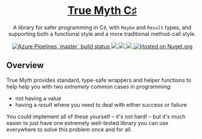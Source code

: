 <h1 align="center"><a href='https://github.com/true-myth/true-myth-csharp'>True Myth C♯</a></h1>

<p align="center">A library for safer programming in C♯, with <code>Maybe</code> and <code>Result</code> types, and supporting both a functional style and a more traditional method-call style.</p>

<p align="center">
  <a href='https://dev.azure.com/true-myth/TrueMyth/_build/latest?definitionId=1?branchName=master&view=results'>
    <img src='https://img.shields.io/azure-devops/build/true-myth/TrueMyth/1/master.svg?style=flat&logo=azuredevops' alt='Azure Pipelines `master` build status' />
  </a>
  <a href='https://dev.azure.com/true-myth/TrueMyth/_build/latest?definitionId=1?branchName=master&view=ms.vss-test-web.test-result-details'>
    <img src='https://img.shields.io/azure-devops/tests/true-myth/TrueMyth/1/master.svg?style=flat&logo=azuredevops' />
  </a>
  <a href='https://dev.azure.com/true-myth/TrueMyth/_build/latest?definitionId=1?branchName=master&view=results'>
    <img src='https://img.shields.io/azure-devops/coverage/true-myth/TrueMyth/1/master.svg?style=flag&logo=azuredevops' />
  </a>
  <a href='https://github.com/true-myth/true-myth/blob/master/LICENSE'>
    <img src='https://img.shields.io/github/license/true-myth/true-myth-csharp.svg?style=flat'>
  </a>
  <a href='https://www.nuget.org/packages/TrueMyth'>
    <img src='https://img.shields.io/nuget/dt/TrueMyth.svg?style=flat' alt='Hosted on Nuget.org' />
  </a>
</p>

## Overview

True Myth provides standard, type-safe wrappers and helper functions to help help you with two *extremely* common cases in programming:

-   not having a value
-   having a *result* where you need to deal with either success or failure

You could implement all of these yourself – it's not hard! – but it's much easier to just have one extremely well-tested library you can use everywhere to solve this problem once and for all.
